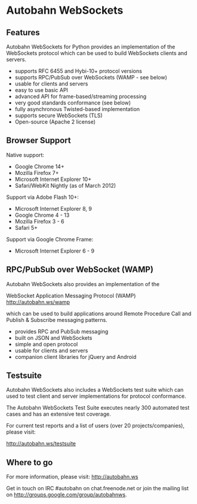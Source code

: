 Autobahn WebSockets
===================

Features
--------

Autobahn WebSockets for Python provides an implementation of the WebSockets
protocol which can be used to build WebSockets clients and servers.

   * supports RFC 6455 and Hybi-10+ protocol versions
   * supports RPC/PubSub over WebSockets (WAMP - see below)
   * usable for clients and servers
   * easy to use basic API
   * advanced API for frame-based/streaming processing
   * very good standards conformance (see below)
   * fully asynchronous Twisted-based implementation
   * supports secure WebSockets (TLS)
   * Open-source (Apache 2 license)


Browser Support
---------------

Native support:

   * Google Chrome 14+
   * Mozilla Firefox 7+
   * Microsoft Internet Explorer 10+
   * Safari/WebKit Nightly (as of March 2012)

Support via Adobe Flash 10+:

   * Microsoft Internet Explorer 8, 9
   * Google Chrome 4 - 13
   * Mozilla Firefox 3 - 6
   * Safari 5+

Support via Google Chrome Frame:

   * Microsoft Internet Explorer 6 - 9


RPC/PubSub over WebSocket (WAMP)
--------------------------------

Autobahn WebSockets also provides an implementation of the

   WebSocket Application Messaging Protocol (WAMP)
   http://autobahn.ws/wamp

which can be used to build applications around Remote Procedure Call
and Publish & Subscribe messaging patterns.

   * provides RPC and PubSub messaging
   * built on JSON and WebSockets
   * simple and open protocol
   * usable for clients and servers
   * companion client libraries for jQuery and Android


Testsuite
---------

Autobahn WebSockets also includes a WebSockets test suite which can used to
test client and server implementations for protocol conformance.

The Autobahn WebSockets Test Suite executes nearly 300 automated test cases
and has an extensive test coverage.

For current test reports and a list of users (over 20 projects/companies),
please visit:

   http://autobahn.ws/testsuite


Where to go
-----------

For more information, please visit: http://autobahn.ws

Get in touch on IRC #autobahn on chat.freenode.net or join the mailing
list on http://groups.google.com/group/autobahnws.

